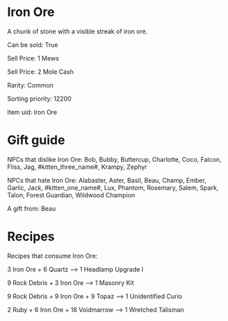 # Iron Ore

A chunk of stone with a visible streak of iron ore.

Can be sold: True

Sell Price: 1 Mews

Sell Price: 2 Mole Cash

Rarity: Common

Sorting priority: 12200

Item uid: Iron Ore

# Gift guide

NPCs that dislike Iron Ore: Bob, Bubby, Buttercup, Charlotte, Coco, Falcon, Fliss, Jag, #kitten_three_name#, Krampy, Zephyr

NPCs that hate Iron Ore: Alabaster, Aster, Basil, Beau, Champ, Ember, Garlic, Jack, #kitten_one_name#, Lux, Phantom, Rosemary, Salem, Spark, Talon, Forest Guardian, Wildwood Champion

A gift from: Beau

# Recipes

Recipes that consume Iron Ore:

3 Iron Ore + 6 Quartz --> 1 Headlamp Upgrade I

9 Rock Debris + 3 Iron Ore --> 1 Masonry Kit

9 Rock Debris + 9 Iron Ore + 9 Topaz --> 1 Unidentified Curio

2 Ruby + 6 Iron Ore + 18 Voidmarrow --> 1 Wretched Talisman
